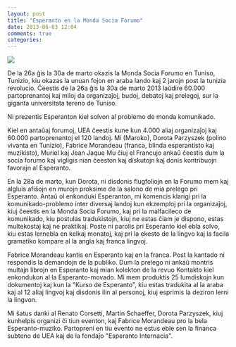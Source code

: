 ```yaml
---
layout: post
title: "Esperanto en la Monda Socia Forumo"
date: 2013-06-03 12:04
comments: true
categories: 
---
```


![](images/talk.jpg)

De la 26a ĝis la 30a de marto okazis la Monda Socia Forumo en Tuniso, Tunizio, kiu okazas la unuan fojon en araba lando kaj 2 jarojn post la tunizia revolucio. Ĉeestis de la 26a ĝis la 30a de marto 2013 laŭdire 60.000 partoprenantoj kaj miloj da organizaĵoj, budoj, debatoj kaj prelegoj, sur la giganta universitata tereno de Tuniso.
 
Ni prezentis Esperanton kiel solvon al problemo de monda komunikado.

Kiel en antaŭaj forumoj, UEA ĉeestis kune kun 4.000 aliaj organizaĵoj kaj 60.000 partoprenantoj el 120 landoj.
Mi (Maroko), Dorota Parzyszek (polino vivanta en Tunizio), Fabrice Morandeau (franca, blinda esperantisto kaj muzikisto), Muriel kaj Jean Jaque Mu ĉiuj el Francujo ankaŭ ĉeestis dum la socia forumo kaj vigligis nian ĉeeston kaj diskutojn kaj donis kontribuojn favorajn al Esperanto.

En la 28a de marto, kun Dorota, ni disdonis flugfoliojn en la Forumo mem kaj algluis afiŝojn en murojn proksime de la salono de mia prelego pri Esperanto. Antaŭ ol enkonduki Esperanton, mi komencis klarigi pri la komunikado-problemo inter diversaj landoj kun ekzemploj pri la organizaĵoj, kiuj ĉeestis en la Monda Socia Forumo, kaj pri la malfacileco de komunikado, kiu postulas tradukistojn, kiuj ne estas ĉiam je dispono, estas multekostaj kaj ne praktikaj. Poste ni parolis pri Esperanto kiel ebla solvo, kiu estas lernebla en kelkaj monatoj, kaj pri la ekesto de la lingvo kaj la facila gramatiko kompare al la angla kaj franca lingvoj.

Fabrice Morandeau kantis en Esperanto kaj en la franca.  Post la kantado ni respondis la demandojn de la publiko. Dum la prelego ni ankaŭ montris multajn librojn en Esperanto kaj mian kolekton de la revuo Kontakto kiel enkondukon al la Esperanto-movado.
Mi mem produktis 25 lumdiskojn kun dokumentoj kaj kun la "Kurso de Esperanto", kiu estas tradukita al la araba kaj al 12 aliaj lingvoj kaj disdonis ilin al personoj, kiuj esprimis la deziron lerni la lingvon.

Mi ŝatus danki al Renato Corsetti, Martin Schaeffer, Dorota Parzyszek, kiuj kunhelpis organizi ĉi tiun eventon, kaj Fabrice Morandeau pro la bela Esperanto-muziko. Partopreni en tiu evento ne estus eble sen la financa subteno de UEA kaj de la fondaĵo "Esperanto Internacia".
